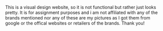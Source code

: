 This is a visual design website, so it is not functional but rather just looks pretty. It is for assignment purposes and i am not  affiliated with any of the brands mentioned nor any of these are my pictures as I got them from google or the offical websites or retailers of the brands. Thank you!
